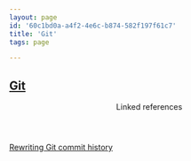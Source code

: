 ```yaml
---
layout: page
id: '60c1bd0a-a4f2-4e6c-b874-582f197f61c7'
title: 'Git'
tags: page

---
```

  
<h2 class="text-3xl font-semibold mb-4"><a href="/pages/git">Git</a></h2>

<div class="space-y-2">

</div>



<section class="mt-8 space-y-2">
<header class="text-gray-500">Linked references</header>
<a class="block bg-gray-800 p-4 rounded text-teal-400 focus:outline-none focus:ring-2 focus:ring-offset-2 focus:ring-offset-gray-900 focus:ring-teal-400 hover:ring-2 hover:ring-offset-2 hover:ring-offset-gray-900 hover:ring-teal-400" href="/pages/rewriting-git-commit-history">Rewriting Git commit history</a>
  </section>
